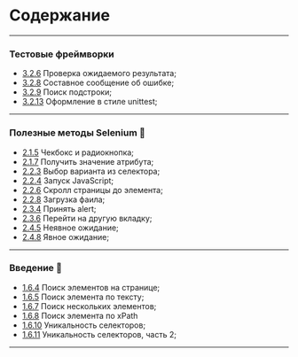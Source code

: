 # Содержание
- - -
### Тестовые фреймворки
* [3.2.6](https://github.com/petushoque/selenium_course/blob/main/3_section_(frameworks)/lesson2_step6.py) Проверка ожидаемого результата;
* [3.2.8](https://github.com/petushoque/selenium_course/blob/main/3_section_(frameworks)/lesson2_step8.py) Составное сообщение об ошибке;
* [3.2.9](https://github.com/petushoque/selenium_course/blob/main/3_section_(frameworks)/lesson2_step9.py) Поиск подстроки;
* [3.2.13](https://github.com/petushoque/selenium_course/blob/main/3_section_(frameworks)/lesson2_step13.py) Оформление в стиле unittest;
- - -
### Полезные методы Selenium &#128204;
* [2.1.5](https://github.com/petushoque/selenium_course/blob/main/2_section_(methods)/lesson1_step5.py) Чекбокс и радиокнопка;
* [2.1.7](https://github.com/petushoque/selenium_course/blob/main/2_section_(methods)/lesson1_step7.py) Получить значение атрибута;
* [2.2.3](https://github.com/petushoque/selenium_course/blob/main/2_section_(methods)/lesson2_step3.py) Выбор варианта из селектора;
* [2.2.4](https://github.com/petushoque/selenium_course/blob/main/2_section_(methods)/lesson2_step4.py) Запуск JavaScript;
* [2.2.6](https://github.com/petushoque/selenium_course/blob/main/2_section_(methods)/lesson2_step6.py) Скролл страницы до элемента;
* [2.2.8](https://github.com/petushoque/selenium_course/blob/main/2_section_(methods)/lesson2_step8.py) Загрузка фаила;
* [2.3.4](https://github.com/petushoque/selenium_course/blob/main/2_section_(methods)/lesson3_step4.py) Принять alert;
* [2.3.6](https://github.com/petushoque/selenium_course/blob/main/2_section_(methods)/lesson3_step6.py) Перейти на другую вкладку;
* [2.4.5](https://github.com/petushoque/selenium_course/blob/main/2_section_(methods)/lesson4_step5.py) Неявное ожидание;
* [2.4.8](https://github.com/petushoque/selenium_course/blob/main/2_section_(methods)/lesson4_step8.py) Явное ожидание;
- - -
### Введение &#128118;
* [1.6.4](https://github.com/petushoque/selenium_course/blob/main/1_section_(intro)/lesson6_step4.py) Поиск элементов на странице;
* [1.6.5](https://github.com/petushoque/selenium_course/blob/main/1_section_(intro)/lesson6_step5.py) Поиск элемента по тексту;
* [1.6.7](https://github.com/petushoque/selenium_course/blob/main/1_section_(intro)/lesson6_step7.py) Поиск нескольких элементов;
* [1.6.8](https://github.com/petushoque/selenium_course/blob/main/1_section_(intro)/lesson6_step8.py) Поиск элемента по xPath
* [1.6.10](https://github.com/petushoque/selenium_course/blob/main/1_section_(intro)/lesson6_step10.py) Уникальность селекторов;
* [1.6.11](https://github.com/petushoque/selenium_course/blob/main/1_section_(intro)/lesson6_step11.py) Уникальность селекторов, часть 2;
- - -